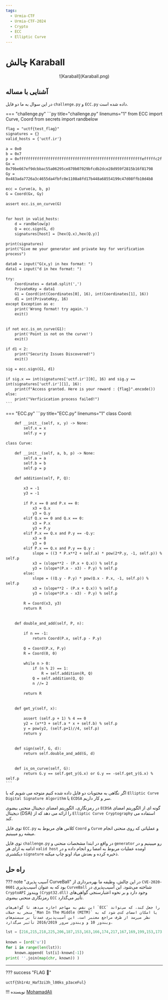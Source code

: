 ```yaml
---
tags:
  - Urmia-CTF
  - Urmia-CTF-2024
  - Crypto
  - ECC
  - Elliptic Curve
---
```


# چالش  Karaball 

<center>
 ![Karaball](Karaball.png)
</center>

## آشنایی با مساله

در این سوال به ما دو فایل
`challenge.py`
و 
`ECC.py`
داده شده است.

=== "challenge.py"
    ```py title="challenge.py" linenums="1"
    from ECC import Curve, Coord
    from secrets import randbelow

    flag = "uctf{test_flag}"
    signatures = {}
    valid_hosts = {'uctf.ir'}

    a = 0x0
    b = 0x7
    p = 0xfffffffffffffffffffffffffffffffffffffffffffffffffffffffefffffc2f
    Gx = 0x79be667ef9dcbbac55a06295ce870b07029bfcdb2dce28d959f2815b16f81798
    Gy = 0x483ada7726a3c4655da4fbfc0e1108a8fd17b448a68554199c47d08ffb10d4b8

    ecc = Curve(a, b, p)
    G = Coord(Gx, Gy)

    assert ecc.is_on_curve(G)


    for host in valid_hosts:
        d = randbelow(p)
        Q = ecc.sign(G, d)
        signatures[host] = [hex(Q.x),hex(Q.y)]
        
    print(signatures)
    print("Give me your generator and private key for verification process")

    data0 = input("G(x,y) in hex format: ")
    data1 = input("d in hex format: ")

    try:
        Coordinates = data0.split(',')
        PrivateKey = data1
        G1 = Coord(int(Coordinates[0], 16), int(Coordinates[1], 16))
        d1 = int(PrivateKey, 16)
    except Exception as e:
        print('Wrong format! try again.')
        exit()


    if not ecc.is_on_curve(G1):
        print('Point is not on the curve!')
        exit()

    if d1 < 2:
        print("Security Issues Discovered!")
        exit()

    sig = ecc.sign(G1, d1)

    if sig.x == int(signatures['uctf.ir'][0], 16) and sig.y == int(signatures['uctf.ir'][1], 16):
        print(f"Access granted. Here is your reward : {flag}".encode())
    else:
        print("Verficication process failed!")
    ```
=== "ECC.py"
    ```py title="ECC.py" linenums="1"
    class Coord:

        def __init__(self, x, y) -> None:
            self.x = x
            self.y = y

    class Curve:

        def __init__(self, a, b, p) -> None:
            self.a = a
            self.b = b
            self.p = p

        def addition(self, P, Q):

            x3 = -1
            y3 = -1

            if P.x == 0 and P.x == 0:
                x3 = Q.x
                y3 = Q.y
            elif Q.x == 0 and Q.x == 0:
                x3 = P.x
                y3 = P.y
            elif P.x == Q.x and P.y == -Q.y:
                x3 = 0
                y3 = 0
            elif P.x == Q.x and P.y == Q.y :
                slope = ((3 * P.x**2 + self.a) * pow(2*P.y, -1, self.p)) % self.p
                x3 = (slope**2 - (P.x + Q.x)) % self.p
                y3 = (slope*(P.x - x3) - P.y) % self.p
            else:
                slope = ((Q.y - P.y) * pow(Q.x - P.x, -1, self.p)) % self.p
                x3 = (slope**2 - (P.x + Q.x)) % self.p
                y3 = (slope*(P.x - x3) - P.y) % self.p

            R = Coord(x3, y3)
            return R


        def double_and_add(self, P, n):

            if n == -1:
                return Coord(P.x, self.p - P.y)
            
            Q = Coord(P.x, P.y)
            R = Coord(0, 0)

            while n > 0:
                if (n % 2) == 1:
                    R = self.addition(R, Q)
                Q = self.addition(Q, Q)
                n //= 2

            return R
        

        def get_y(self, x):
            
            assert (self.p + 1) % 4 == 0
            y2 = (x**3 + self.a * x + self.b) % self.p
            y = pow(y2, (self.p+1)//4, self.p)
            return y


        def sign(self, G, d):
            return self.double_and_add(G, d)
        

        def is_on_curve(self, G):
            return G.y == self.get_y(G.x) or G.y == -self.get_y(G.x) % self.p
    ```

اگر نگاهی به محتویات دو فایل داده شده کنیم متوجه می شویم که با `Elliptic Curve Digital Signature Algorithm` یا  `ECDSA`  سر و کار داریم.


در رمزنگاری، الگوریتم امضای دیجیتال منحنی بیضوی `ECDSA` گونه ای از الگوریتم امضای دیجیتال (DSA) را ارائه می دهد که از `Elliptic Curve Cryptography` استفاده می کند.

توی فایل `ECC.py` کلاس های مربوط به `Coord` و `Curve` و عملیاتی که روی منحنی انجام میشه رو میبینیم.

توی فایل `challenge.py` در واقع در ابتدا مشخصات منحنی و `generator` رو میبینیم و در ادامه به ازای هر `valid host` اومده عملیات مربوط به امضا رو انجام داده و در دیکشنری `signature` ذخیره کرده و بعدش میاد اونو چاپ میکنه.


## راه حل

??? note "آسیب پذیری CurveBall"
    در این چالش، وظیفه ما بهره‌برداری از `CVE-2020-0601` بود که به عنوان آسیب‌پذیری `CurveBall` شناخته می‌شود. این آسیب‌پذیری در `CryptoAPI` ویندوز `(Crypt32.dll)` وجود دارد و بر نحوه اعتبارسنجی گواهی‌های رمزنگاری منحنی بیضوی `ECC` تأثیر می‌گذارد.

    این نقص به مهاجم اجازه می‌دهد تا گواهی‌های `ECC` را جعل کند، که می‌تواند منجر به حملات `Man In The Middle (MITM)` یا امکان امضای کدی شود که به نظر می‌رسد از طرف مراجع معتبر است. این آسیب‌پذیری عمدتاً بر سیستم‌های ویندوز 10 و ویندوز سرور 2016/2019 تأثیر می‌گذارد.

```py
lst = [216,215,218,225,206,187,153,163,166,174,217,167,169,199,153,173,227,156,155,199,203,156,96,155,222,210,207,163,148,196,200,171,187,225,233]

known = [ord('u')]
for i in range(len(lst)):
    known.append( lst[i]-known[-1])
print( ''.join(map(chr, known)) )
```


---
??? success "FLAG :triangular_flag_on_post:"
    <div dir="ltr">`uctf{Sh1r4z_Haf3zi3h_l00ks_p3aceFul}`</div>


!!! نویسنده
    [MohamadAli](https://github.com/wh1te-r0s3)


